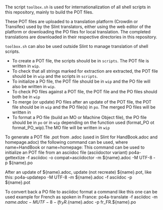 The script `toolbox.sh` is used for internationalization of all shell scripts in this repository, mainly to build the POT files.

These POT files are uploaded to a translation platform (Crowdin or Transifex) used by the Slint
translators, either using the web editor of the platform or downloading the PO files for local
translation. The completed translations are downloaded in their respective directories in this
repository.

`toolbox.sh` can also be used outside Slint to manage translation of shell scripts.

* To create a POT file, the scripts should be in `scripts`. The POT file is written in `wip`.
* To check that all strings marked for extraction are extracted, the POT file should be in `wip` and the scripts in `scripts`.
* To initialize a PO file, the POT file should be in `wip` and the PO file will also be written in `wip`. 
* To check  PO files against a POT file, the POT file and the PO files should both be in `wip`
* To merge (or update) PO files after an update of the POT file, the POT file should be in `wip` and the PO file(s) in `po`. The merged PO files will be written in
* To format a PO file (build an MO or Machine Object file), the PO file should be in `po` or in `wip` depending on the function used (format_PO ot format_PO_wip).The MO file will be written in `wip`

To generate a POT file <name>.pot from <name>.adoc (used in Slint for HandBook.adoc and homepage.adoc) the following command can be used, where name=HandBook or name=homepage:
This command can be used to initialize an POT file from an asciidoc file (asciidoctor variant)
po4a-gettextize -f asciidoc -o compat=asciidoctor -m ${name}.adoc -M UTF-8  -p ${name}.po

After an update of ${name}.adoc, update (not recreate) ${name}.pot, like this:
po4a-updatepo -M UTF-8 -m ${name}.adoc -f asciidoc -p ${name}.pot

To convert back a PO file to asciidoc format a command like this one can be used example for French as spoken in France:
po4a-translate -f asciidoc -m ${name}.adoc -M UTF-8 -l fr_FR.${name}.adoc -p fr_FR.${name}.po
